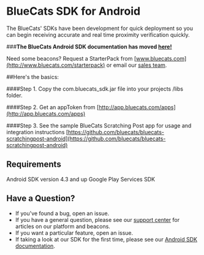 BlueCats SDK for Android
====================

The BlueCats' SDKs have been development for quick deployment so you can begin receiving accurate and real time proximity verification quickly.

###**The BlueCats Android SDK documentation has moved [here!](https://github.com/bluecats/bluecats-android-sdk/wiki)**

Need some beacons? Request a StarterPack from [www.bluecats.com](http://www.bluecats.com/starterpack) or email our [sales team](mailto:sales@bluecats.com).

##Here's the basics:

####Step 1. 
Copy the com.bluecats_sdk.jar file into your projects /libs folder.

####Step 2. 
Get an appToken from [http://app.bluecats.com/apps](http://app.bluecats.com/apps)

####Step 3.
See the sample BlueCats Scratching Post app for usage and integration instructions [https://github.com/bluecats/bluecats-scratchingpost-android](https://github.com/bluecats/bluecats-scratchingpost-android)

## Requirements

Android SDK version 4.3 and up
Google Play Services SDK


## Have a Question?

* If you've found a bug, open an issue.
* If you have a general question, please see our [support center](support.bluecats.com) for articles on our platform and beacons.
* If you want a particular feature, open an issue.
* If taking a look at our SDK for the first time, please see our [Android SDK documentation](https://github.com/bluecats/bluecats-android-sdk/wiki).

